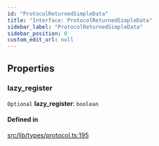 ```yaml
---
id: "ProtocolReturnedSimpleData"
title: "Interface: ProtocolReturnedSimpleData"
sidebar_label: "ProtocolReturnedSimpleData"
sidebar_position: 0
custom_edit_url: null
---
```


## Properties

### lazy\_register

 `Optional` **lazy\_register**: `boolean`

#### Defined in

[src/lib/types/protocol.ts:195](https://github.com/keypom/keypom-js/blob/9d8244ce/src/lib/types/protocol.ts#L195)
